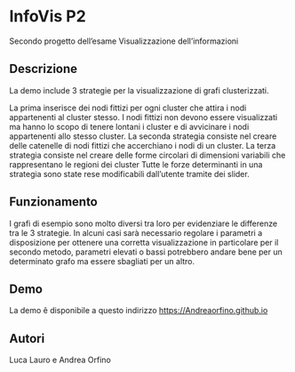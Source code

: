 # InfoVis P2
Secondo progetto dell’esame Visualizzazione dell’informazioni 

## Descrizione
La demo include 3 strategie per la visualizzazione di grafi clusterizzati.

La prima inserisce dei nodi fittizi per ogni cluster che attira i nodi appartenenti al cluster stesso. I nodi fittizi non devono essere visualizzati ma hanno lo scopo di tenere lontani i cluster e di avvicinare i nodi appartenenti allo stesso cluster.
La seconda strategia consiste nel creare delle catenelle di nodi fittizi che accerchiano i nodi di un cluster.
La terza strategia consiste nel creare delle forme circolari di dimensioni variabili che rappresentano le regioni dei cluster
Tutte le forze determinanti in una strategia sono state rese modificabili dall’utente tramite dei slider.

## Funzionamento
I grafi di esempio sono molto diversi tra loro per evidenziare le differenze tra le 3 strategie. In alcuni casi sarà necessario regolare i parametri a disposizione per ottenere una corretta visualizzazione in particolare per il secondo metodo, parametri elevati o bassi potrebbero andare bene per un determinato grafo ma essere sbagliati per un altro. 

## Demo
La demo ê disponibile a questo indirizzo https://Andreaorfino.github.io

## Autori
Luca Lauro e Andrea Orfino
